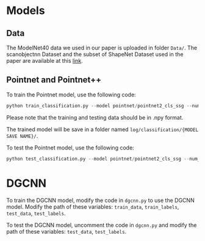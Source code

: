 # Models
## Data
The ModelNet40 data we used in our paper is uploaded in folder `Data/`. The scanobjectnn Dataset and the subset of ShapeNet Dataset used in the paper are available at this [link](https://drive.google.com/drive/folders/19tYbe11jHkKxpWASWEQl_YdJJr-WsXSg?usp=sharing). 
## Pointnet and Pointnet++
To train the Pointnet model, use the following code:
```python
python train_classification.py --model pointnet/pointnet2_cls_ssg --num_category 40 --log_dir {MODEL SAVE NAME} --main_path {PATH TO THIS DIRECTORY} --train_data_path {PATH TO TRAINING DATA} --train_label_path {PATH TO TRAINING LABELS} --test_data_path {PATH TO TESTING DATA} --test_label_path {PATH TO TESTING LABELS}
```
Please note that the training and testing data should be in .npy format.

The trained model will be save in a folder named `log/classification/{MODEL SAVE NAME}/`.

To test the Pointnet model, use the following code:
```python
python test_classification.py --model pointnet/pointnet2_cls_ssg --num_category 40 --log_dir {MODEL SAVE NAME} --main_path {PATH TO THIS DIRECTORY} --test_data_path {PATH TO TESTING DATA} --test_label_path {PATH TO TESTING LABELS}
```
# DGCNN
To train the DGCNN model, modify the code in `dgcnn.py` to use the DGCNN model. Modify the path of these variables: `train_data`, `train_labels`, `test_data`, `test_labels`.

To test the DGCNN model, uncomment the code in `dgcnn.py` and modify the path of these variables: `test_data`, `test_labels`.